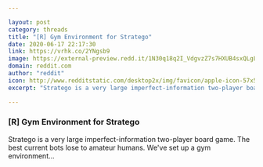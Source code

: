 ```yaml
---

layout: post
category: threads
title: "[R] Gym Environment for Stratego"
date: 2020-06-17 22:17:30
link: https://vrhk.co/2YNgsb9
image: https://external-preview.redd.it/1N30q18q2I_VdgvzZ7s7HXUB4sxQLgLy1qku2XTqkQA.jpg?width=400&height=209.42408377&auto=webp&crop=400:209.42408377,smart&s=0f2995420b2aeb1d4fe66ccd6989f11987d08c8d
domain: reddit.com
author: "reddit"
icon: http://www.redditstatic.com/desktop2x/img/favicon/apple-icon-57x57.png
excerpt: "Stratego is a very large imperfect-information two-player board game. The best current bots lose to amateur humans. We've set up a gym environment..."

---
```


### [R] Gym Environment for Stratego

Stratego is a very large imperfect-information two-player board game. The best current bots lose to amateur humans. We've set up a gym environment...